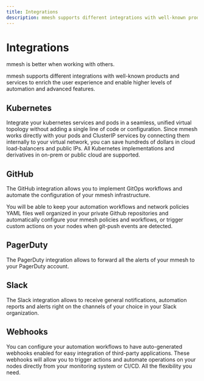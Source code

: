 ```yaml
---
title: Integrations
description: mmesh supports different integrations with well-known products and services to enrich the user experience and achieve higher levels of automation.
---
```


# Integrations

mmesh is better when working with others.

mmesh supports different integrations with well-known products and services to enrich the user experience and enable higher levels of automation and advanced features.

## Kubernetes

Integrate your kubernetes services and pods in a seamless, unified virtual topology without adding a single line of code or configuration. Since mmesh works directly with your pods and ClusterIP services by connecting them internally to your virtual network,
you can save hundreds of dollars in cloud load-balancers and public IPs. All Kubernetes implementations and derivatives in on-prem or public cloud are supported.

## GitHub

The GitHub integration allows you to implement GitOps workflows and automate the configuration of your mmesh infrastructure.

You will be able to keep your automation workflows and network policies YAML files well organized in your private Github repositories and automatically configure your mmesh policies and workflows, or trigger custom actions on your nodes when git-push events are detected.

## PagerDuty

The PagerDuty integration allows to forward all the alerts of your mmesh to your PagerDuty account.

## Slack

The Slack integration allows to receive general notifications, automation reports and alerts right on the channels of your choice in your Slack organization.

## Webhooks

You can configure your automation workflows to have auto-generated webhooks enabled for easy integration of third-party applications. These webhooks will allow you to trigger actions and automate operations on your nodes directly from your monitoring system or CI/CD. All the flexibility you need.
